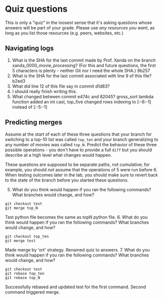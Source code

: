 # Quiz questions

This is only a "quiz" in the loosest sense that it's asking questions whose
answers will be part of your grade. Please use *any resources you want*, as
long as you list those resources (e.g. peers, websites, etc.)

## Navigating logs

1. What is the SHA for the last commit made by Prof. Xanda on the branch
xanda_0000_movie_processing?
(For this and future questions, the first 5 characters is plenty - neither
Git nor I need the whole SHA.)
9b257
2. What is the SHA for the last commit associated with line 9 of this file?
b2ed3
3. What did line 12 of this file say in commit d1d83?
2. I should really finish writing this.
4. What changed between commit e474c and 82045?
gross_sort lambda function added an int cast, top_five changed rows indexing to [:-6:-1] instead of [:-5:-1]
## Predicting merges

Assume at the start of each of these three questions that your
branch for switching to a top-10 list was called `top_ten`
and your branch generalizing to any number of movies was called `top_N`.
Predict the behavior of these three possible operations - you don't
have to provide a full `diff` but you should describe at a high level
what changes would happen.

These questions are supposed to be separate paths, not cumulative;
for example, you should *not* assume that the operations of 5 were run
before 6. When testing outcomes later in the lab, you should make sure to
revert back to the state of the branch before you started these questions.

5. What do you think would happen if you ran the following commands?
What branches would change, and how?
```
git checkout test
git merge top_N
```
Test python file becomes the same as topN python file.
6. What do you think would happen if you ran the following commands?
What branches would change, and how?
```
git checkout top_ten
git merge test
```
Made merge by 'ort' strategy. Renamed quiz to answers.
7. What do you think would happen if you ran the following commands?
What branches would change, and how?
```
git checkout test
git rebase top_ten
git rebase top_N
```
Successfully rebased and updated test for the first command. Second command triggered merge.